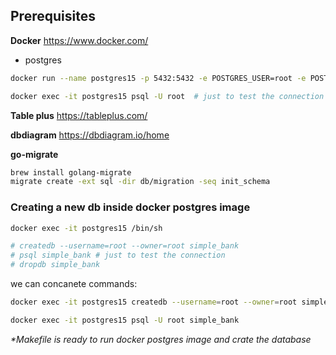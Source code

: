 ## Prerequisites

**Docker**
https://www.docker.com/

- postgres

```bash
docker run --name postgres15 -p 5432:5432 -e POSTGRES_USER=root -e POSTGRES_PASSWORD=secret -d postgres:15.0-alpine

docker exec -it postgres15 psql -U root  # just to test the connection
```

**Table plus**
https://tableplus.com/

**dbdiagram**
https://dbdiagram.io/home

**go-migrate**

```bash
brew install golang-migrate
migrate create -ext sql -dir db/migration -seq init_schema
```

### Creating a new db inside docker postgres image

```bash
docker exec -it postgres15 /bin/sh

# createdb --username=root --owner=root simple_bank
# psql simple_bank # just to test the connection
# dropdb simple_bank
```

we can concanete commands:

```bash
docker exec -it postgres15 createdb --username=root --owner=root simple_bank

docker exec -it postgres15 psql -U root simple_bank
```

_\*Makefile is ready to run docker postgres image and crate the database_
